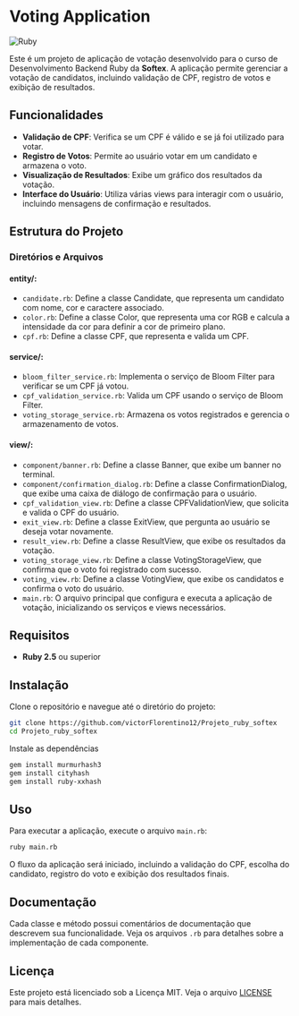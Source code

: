 # Voting Application
![Ruby](https://img.shields.io/badge/-Ruby-white?style=for-the-badge&logo=ruby&color=CC342D&logoColor=white)



Este é um projeto de aplicação de votação desenvolvido para o curso de Desenvolvimento Backend Ruby da **Softex**. A aplicação permite gerenciar a votação de candidatos, incluindo validação de CPF, registro de votos e exibição de resultados.

## Funcionalidades
- **Validação de CPF**: Verifica se um CPF é válido e se já foi utilizado para votar.
- **Registro de Votos**: Permite ao usuário votar em um candidato e armazena o voto.
- **Visualização de Resultados**: Exibe um gráfico dos resultados da votação.
- **Interface do Usuário**: Utiliza várias views para interagir com o usuário, incluindo mensagens de confirmação e resultados.

## Estrutura do Projeto
### Diretórios e Arquivos
#### entity/:

- `candidate.rb`: Define a classe Candidate, que representa um candidato com nome, cor e caractere associado.
- `color.rb`: Define a classe Color, que representa uma cor RGB e calcula a intensidade da cor para definir a cor de primeiro plano.
- `cpf.rb`: Define a classe CPF, que representa e valida um CPF.

#### service/:

- `bloom_filter_service.rb`: Implementa o serviço de Bloom Filter para verificar se um CPF já votou.
- `cpf_validation_service.rb`: Valida um CPF usando o serviço de Bloom Filter.
- `voting_storage_service.rb`: Armazena os votos registrados e gerencia o armazenamento de votos.

#### view/:

- `component/banner.rb`: Define a classe Banner, que exibe um banner no terminal.
- `component/confirmation_dialog.rb`: Define a classe ConfirmationDialog, que exibe uma caixa de diálogo de confirmação para o usuário.
- `cpf_validation_view.rb`: Define a classe CPFValidationView, que solicita e valida o CPF do usuário.
- `exit_view.rb`: Define a classe ExitView, que pergunta ao usuário se deseja votar novamente.
- `result_view.rb`: Define a classe ResultView, que exibe os resultados da votação.
- `voting_storage_view.rb`: Define a classe VotingStorageView, que confirma que o voto foi registrado com sucesso.
- `voting_view.rb`: Define a classe VotingView, que exibe os candidatos e confirma o voto do usuário.
- `main.rb`: O arquivo principal que configura e executa a aplicação de votação, inicializando os serviços e views necessários.

## Requisitos
- **Ruby 2.5** ou superior
## Instalação

Clone o repositório e navegue até o diretório do projeto:

```bash
git clone https://github.com/victorFlorentino12/Projeto_ruby_softex
cd Projeto_ruby_softex
```
Instale as dependências
```bash
gem install murmurhash3
gem install cityhash
gem install ruby-xxhash
```
## Uso
Para executar a aplicação, execute o arquivo `main.rb`:

```bash
ruby main.rb
```
O fluxo da aplicação será iniciado, incluindo a validação do CPF, escolha do candidato, registro do voto e exibição dos resultados finais.

## Documentação
Cada classe e método possui comentários de documentação que descrevem sua funcionalidade. Veja os arquivos `.rb` para detalhes sobre a implementação de cada componente.

## Licença
Este projeto está licenciado sob a Licença MIT. Veja o arquivo [LICENSE](LICENSE) para mais detalhes.